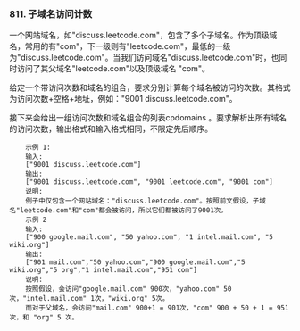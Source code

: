 ### 811. 子域名访问计数


一个网站域名，如"discuss.leetcode.com"，包含了多个子域名。作为顶级域名，常用的有"com"，下一级则有"leetcode.com"，最低的一级为"discuss.leetcode.com"。当我们访问域名"discuss.leetcode.com"时，也同时访问了其父域名"leetcode.com"以及顶级域名 "com"。

给定一个带访问次数和域名的组合，要求分别计算每个域名被访问的次数。其格式为访问次数+空格+地址，例如："9001 discuss.leetcode.com"。

接下来会给出一组访问次数和域名组合的列表cpdomains 。要求解析出所有域名的访问次数，输出格式和输入格式相同，不限定先后顺序。

```
    示例 1:
    输入: 
    ["9001 discuss.leetcode.com"]
    输出: 
    ["9001 discuss.leetcode.com", "9001 leetcode.com", "9001 com"]
    说明: 
    例子中仅包含一个网站域名："discuss.leetcode.com"。按照前文假设，子域名"leetcode.com"和"com"都会被访问，所以它们都被访问了9001次。
    示例 2
    输入: 
    ["900 google.mail.com", "50 yahoo.com", "1 intel.mail.com", "5 wiki.org"]
    输出: 
    ["901 mail.com","50 yahoo.com","900 google.mail.com","5 wiki.org","5 org","1 intel.mail.com","951 com"]
    说明: 
    按照假设，会访问"google.mail.com" 900次，"yahoo.com" 50次，"intel.mail.com" 1次，"wiki.org" 5次。
    而对于父域名，会访问"mail.com" 900+1 = 901次，"com" 900 + 50 + 1 = 951次，和 "org" 5 次。

```
